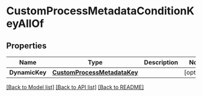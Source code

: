 # CustomProcessMetadataConditionKeyAllOf

## Properties

Name | Type | Description | Notes
------------ | ------------- | ------------- | -------------
**DynamicKey** | [**CustomProcessMetadataKey**](CustomProcessMetadataKey.md) |  | [optional] 

[[Back to Model list]](../README.md#documentation-for-models) [[Back to API list]](../README.md#documentation-for-api-endpoints) [[Back to README]](../README.md)


